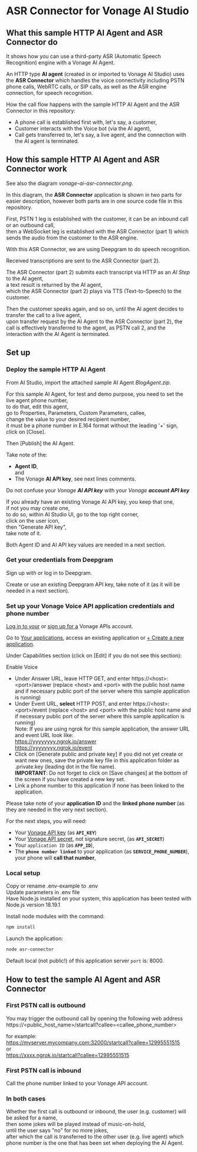 # ASR Connector for Vonage AI Studio

## What this sample HTTP AI Agent and ASR Connector do

It shows how you can use a third-party ASR (Automatic Speech Recognition) engine with a Vonage AI Agent.</br>

An HTTP type **AI agent** (created in or imported to Vonage AI Studio) uses the **ASR Connector** which handles the voice connectivity including PSTN phone calls, WebRTC calls, or SIP calls, as well as the ASR engine connection, for speech recognition.</br>

How the call flow happens with the sample HTTP AI Agent and the ASR Connector in this repository:</br>
- A phone call is established first with, let's say, a customer,</br>
- Customer interacts with the Voice bot (via the AI agent),</br>
- Call gets transferred to, let's say, a live agent, and the connection with the AI agent is terminated. </br>

## How this sample HTTP AI Agent and ASR Connector work

See also the diagram _vonage-ai-asr-connector.png_.</br>

In this diagram, the **ASR Connector** application is shown in two parts for easier description, however both parts are in one source code file in this repository.</br>

First, PSTN 1 leg is established with the customer, it can be an inbound call or an outbound call,</br>
then a WebSocket leg is established with the ASR Connector (part 1) which sends the audio from the customer to the ASR engine.</br>

With this ASR Connector, we are using Deepgram to do speech recognition.</br>

Received transcriptions are sent to the ASR Connector (part 2).</br>

The ASR Connector (part 2) submits each transcript via HTTP as an _AI Step_ to the AI agent,</br>
a text result is returned by the AI agent,</br>
which the ASR Connector (part 2) plays via TTS (Text-to-Speech) to the customer.</br>

Then the customer speaks again, and so on, until the AI agent decides to transfer the call to a live agent,</br>
upon transfer request by the AI Agent to the ASR Connector (part 2), the call is effectively transferred to the agent, as PSTN call 2, and the interaction with the AI Agent is terminated.</br>

## Set up

### Deploy the sample HTTP AI Agent

From AI Studio, import the attached sample AI Agent _BlogAgent.zip_.</br>

For this sample AI Agent, for test and demo purpose, you need to set the live agent phone number,</br>
to do that, edit this agent,</br>
go to Properties, Parameters, Custom Parameters, callee,</br>
change the value to your desired recipient number,</br>
it must be a phone number in E.164 format without the leading '+' sign,</br>
click on [Close].</br>

Then [Publish] the AI Agent.</br>

Take note of the:</br>
- **Agent ID**,</br>
and
- The Vonage **AI API key**, see next lines comments.

Do not confuse your _Vonage **AI API key**_ with your _Vonage **account API key**_

If you already have an existing Vonage AI API key, you keep that one,</br>
if not you may create one,</br>
to do so, within AI Studio UI, go to the top right corner,</br>
click on the user icon,</br>
then "Generate API key",</br>
take note of it.</br>

Both Agent ID and AI API key values are needed in a next section.

### Get your credentials from Deepgram

Sign up with or log in to Deepgram.</br>

Create or use an existing Deepgram API key,
take note of it (as it will be needed in a next section).</br>


### Set up your Vonage Voice API application credentials and phone number

[Log in to your](https://ui.idp.vonage.com/ui/auth/login) or [sign up for a](https://ui.idp.vonage.com/ui/auth/registration) Vonage APIs account.

Go to [Your applications](https://dashboard.nexmo.com/applications), access an existing application or [+ Create a new application](https://dashboard.nexmo.com/applications/new).

Under Capabilities section (click on [Edit] if you do not see this section):

Enable Voice
- Under Answer URL, leave HTTP GET, and enter https://\<host\>:\<port\>/answer (replace \<host\> and \<port\> with the public host name and if necessary public port of the server where this sample application is running)</br>
- Under Event URL, **select** HTTP POST, and enter https://\<host\>:\<port\>/event (replace \<host\> and \<port\> with the public host name and if necessary public port of the server where this sample application is running)</br>
Note: If you are using ngrok for this sample application, the answer URL and event URL look like:</br>
https://yyyyyyyy.ngrok.io/answer</br>
https://yyyyyyyy.ngrok.io/event</br> 	
- Click on [Generate public and private key] if you did not yet create or want new ones, save the private key file in this application folder as .private.key (leading dot in the file name).</br>
**IMPORTANT**: Do not forget to click on [Save changes] at the bottom of the screen if you have created a new key set.</br>
- Link a phone number to this application if none has been linked to the application.

Please take note of your **application ID** and the **linked phone number** (as they are needed in the very next section).

For the next steps, you will need:</br>
- Your [Vonage API key](https://dashboard.nexmo.com/settings) (as **`API_KEY`**)</br>
- Your [Vonage API secret](https://dashboard.nexmo.com/settings), not signature secret, (as **`API_SECRET`**)</br>
- Your `application ID` (as **`APP_ID`**),</br>
- The **`phone number linked`** to your application (as **`SERVICE_PHONE_NUMBER`**), your phone will **call that number**,</br>

### Local setup

Copy or rename .env-example to .env<br>
Update parameters in .env file<br>
Have Node.js installed on your system, this application has been tested with Node.js version 18.19.1<br>

Install node modules with the command:<br>
 ```bash
npm install
```

Launch the application:<br>
```bash
node asr-connector
```

Default local (not public!) of this application server `port` is: 8000.

## How to test the sample AI Agent and ASR Connector

### First PSTN call is outbound

You may trigger the outbound call by opening the following web address<br>
https://<public_host_name>/startcall?callee=<callee_phone_number><br>

for example:<br>
https://myserver.mycompany.com:32000/startcall?callee=12995551515<br>
or<br>
https://xxxx.ngrok.io/startcall?callee=12995551515<br>


### First PSTN call is inbound

Call the phone number linked to your Vonage API account.


### In both cases

Whether the first call is outbound or inbound, the user (e.g. customer) will be asked for a name,<br>
then some jokes will be played instead of music-on-hold,<br>
until the user says "no" for no more jokes,<br>
after which the call is transferred to the other user (e.g. live agent) which phone number is the one that has been set when deploying the AI Agent.






